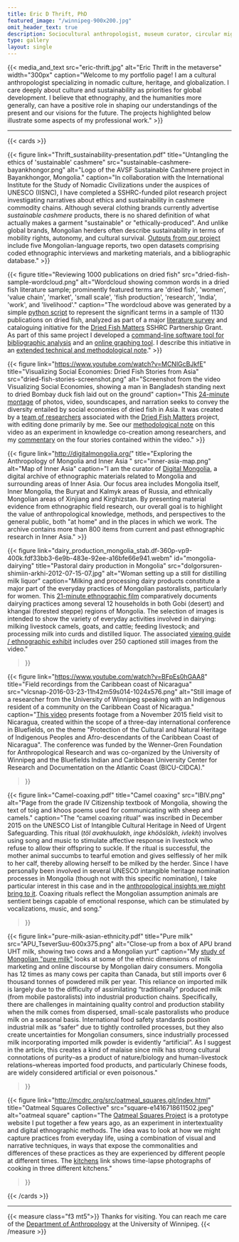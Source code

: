 ```yaml
---
title: Eric D Thrift, PhD
featured_image: "/winnipeg-900x200.jpg"
omit_header_text: true
description: Sociocultural anthropologist, museum curator, circular migrant (Ulaanbaatar / Winnipeg).
type: gallery
layout: single
---
```



{{< media_and_text
        src="eric-thrift.jpg"
        alt="Eric Thrift in the metaverse"
        width="300px"
        caption="Welcome to my portfolio page! I am a cultural anthropologist specializing in nomadic culture, heritage, and globalization. I care deeply about culture and sustainability as priorities for global development. I believe that ethnography, and the humanities more generally, can have a positive role in shaping our understandings of the present and our visions for the future. The projects highlighted below illustrate some aspects of my professional work."
        >}}

<!-- Screenshot from the NAADAM Cashmere website, featuring images of models wearing cashmere sweaters with the text 'Ethical. Sustainable. 100% Cashmere.' -->

---

{{< cards >}}

{{< figure
    link="Thrift_sustainability-presentation.pdf"
    title="Untangling the ethics of 'sustainable' cashmere"
    src="sustainable-cashmere-bayankhongor.png"
    alt="Logo of the AVSF Sustainable Cashmere project in Bayankhongor, Mongolia."
    caption="In collaboration with the International Institute for the Study of Nomadic Civilizations under the auspices of UNESCO (IISNC), I have completed a SSHRC-funded pilot research project investigating narratives about ethics and sustainability in cashmere commodity chains. Although several clothing brands currently advertise *sustainable cashmere* products, there is no shared definition of what actually makes a garment \"sustainable\" or \"ethically-produced\". And unlike global brands, Mongolian herders often describe sustainability in terms of mobility rights, autonomy, and cultural survival. [Outputs from our project](https://mcdrc.org/cashmere) include five Mongolian-language reports, two open datasets comprising coded ethnographic interviews and marketing materials, and a bibliographic database."
    >}}

{{< figure
    title="Reviewing 1000 publications on dried fish"
    src="dried-fish-sample-wordcloud.png"
    alt="Wordcloud showing common words in a dried fish literature sample; prominently featured terms are 'dried fish', 'women', 'value chain', 'market', 'small scale', 'fish production', 'research', 'India', 'work', and 'livelihood'."
    caption="The wordcloud above was generated by a simple [python script](https://github.com/DriedFishMatters/zotero-wordcloud) to represent the significant terms in a sample of 1130 publications on dried fish, analyzed as part of a major [literature survey](https://doi.org/10.1111/faf.12664) and cataloguing initiative for the [Dried Fish Matters](https://driedfishmatters.org) SSHRC Partnership Grant. As part of this same project I developed a [command-line software tool for bibliographic analysis](https://github.com/DriedFishMatters/zotero-meta-analysis-toolkit) and an [online graphing tool](https://github.com/DriedFishMatters/zoterotags). I describe this initiative in an [extended technical and methodological note](DFM_MEM_ebook-zotero-chapter-final-draft.pdf)."
    >}}

{{< figure
        link="https://www.youtube.com/watch?v=MCNlGcBJkfE"
        title="Visualizing Social Economies: Dried Fish Stories from Asia"
        src="dried-fish-stories-screenshot.png"
        alt="Screenshot from the video Visualizing Social Economies, showing a man in Bangladesh standing next to dried Bombay duck fish laid out on the ground"
        caption="This [24-minute montage](https://www.youtube.com/watch?v=MCNlGcBJkfE) of photos, video, soundscapes, and narration seeks to convey the diversity entailed by social economies of dried fish in Asia. It was created by a [team of researchers](https://driedfishmatters.org/pub/file-visualizing-social-economies-mp4.html) associated with the [Dried Fish Matters](https://driedfishmatters.org) project, with editing done primarily by me. See our [methodological note](E-book_NW+ET_Dried_fish_stories_Draft02_2022-02.pdf) on this video as an experiment in knowledge co-creation among researchers, and my [commentary](DFM_WRT_taste-and-smell.pdf) on the four stories contained within the video."
    >}}

{{< figure
    link="http://digitalmongolia.org/"
    title="Exploring the Anthropology of Mongolia and Inner Asia "
    src="inner-asia-map.png"
    alt="Map of Inner Asia"
    caption="I am the curator of [Digital Mongolia](http://digitalmongolia.org), a digital archive of ethnographic materials related to Mongolia and surrounding areas of Inner Asia. Our focus area includes Mongolia itself, Inner Mongolia, the Buryat and Kalmyk areas of Russia, and ethnically Mongolian areas of Xinjiang and Kirghizstan. By presenting material evidence from ethnographic field research, our overall goal is to highlight the value of anthropological knowledge, methods, and perspectives to the general public, both \"at home\" and in the places in which we work. The archive contains more than 800 items from current and past ethnographic research in Inner Asia."
    >}}

{{< figure
    link="dairy_production_mongolia_stab.df-360p-vp9-400k.fdf33bb3-6e9b-483e-92ee-a16bfe66e941.webm"
    id="mongolia-dairying"
    title="Pastoral dairy production in Mongolia"
    src="dolgorsuren-shimiin-arkhi-2012-07-15-07.jpg"
    alt="Woman setting up a still for distilling milk liquor"
    caption="Milking and processing dairy products constitute a major part of the everyday practices of Mongolian pastoralists, particularly for women. This [21-minute ethnographic film](dairy_production_mongolia_stab.df-360p-vp9-400k.fdf33bb3-6e9b-483e-92ee-a16bfe66e941.webm) comparatively documents dairying practices among several 12 households in both Gobi (desert) and khangai (forested steppe) regions of Mongolia. The selection of images is intended to show the variety of everyday activities involved in dairying: milking livestock camels, goats, and cattle; feeding livestock; and processing milk into curds and distilled liquor. The associated [viewing guide / ethnographic exhibit](exhibit-dairying.pdf) includes over 250 captioned still images from the video."

>}}

{{< figure
    link="https://www.youtube.com/watch?v=BFpEs0hGAA8"
    title="Field recordings from the Caribbean coast of Nicaragua"
    src="vlcsnap-2016-03-23-11h42m59s014-1024x576.png"
    alt="Still image of a researcher from the University of Winnipeg speaking with an Indigenous resident of a community on the Caribbean Coast of Nicaragua."
    caption="[This video](https://www.youtube.com/watch?v=BFpEs0hGAA8) presents footage from a November 2015 field visit to Nicaragua, created within the scope of a three-day international conference in Bluefields, on the theme \"Protection of the Cultural and Natural Heritage of Indigenous Peoples and Afro-descendants of the Caribbean Coast of Nicaragua\". The conference was funded by the Wenner-Gren Foundation for Anthropological Research and was co-organized by the University of Winnipeg and the Bluefields Indian and Caribbean University Center for Research and Documentation on the Atlantic Coast (BICU-CIDCA)."
>}}

{{< figure
    link="Camel-coaxing.pdf"
    title="Camel coaxing"
    src="IBIV.png"
    alt="Page from the grade IV Citizenship textbook of Mongolia, showing the text of toig and khoos poems used for communicating with sheep and camels."
    caption="The “camel coaxing ritual” was inscribed in December 2015 on the UNESCO List of Intangible Cultural Heritage in Need of Urgent Safeguarding. This ritual (_töl avakhuulakh_, _inge khööslökh_, _ivlekh_) involves using song and music to stimulate affective response in livestock who refuse to allow their offspring to suckle. If the ritual is successful, the mother animal succumbs to tearful emotion and gives selflessly of her milk to her calf, thereby allowing herself to be milked by the herder. Since I have personally been involved in several UNESCO intangible heritage nomination processes in Mongolia (though not with this specific nomination), I take particular interest in this case and in the [anthropological insights we might bring to it](Camel-coaxing.pdf). Coaxing rituals reflect the Mongolian assumption animals are sentient beings capable of emotional response, which can be stimulated by vocalizations, music, and song."
>}}


{{< figure
    link="pure-milk-asian-ethnicity.pdf"
    title="Pure milk"
    src="APU_TseverSuu-600x375.png"
    alt="Close-up from a box of APU brand UHT milk, showing two cows and a Mongolian yurt"
    caption="My [study of Mongolian \"pure milk\"](pure-milk-asian-ethnicity.pdf) looks at some of the ethnic dimensions of milk marketing and online discourse by Mongolian dairy consumers. Mongolia has 12 times as many cows per capita than Canada, but still imports over 6 thousand tonnes of powdered milk per year. This reliance on imported milk is largely due to the difficulty of assimilating “traditionally” produced milk (from mobile pastoralists) into industrial production chains. Specifically, there are challenges in maintaining quality control and production stability when the milk comes from dispersed, small-scale pastoralists who produce milk on a seasonal basis. International food safety standards position industrial milk as “safer” due to tightly controlled processes, but they also create uncertainties for Mongolian consumers, since industrially processed milk incorporating imported milk powder is evidently “artificial”. As I suggest in the article, this creates a kind of malaise since milk has strong cultural connotations of purity–as a product of nature/biology and human-livestock relations–whereas imported food products, and particularly Chinese foods, are widely considered artificial or even poisonous."
>}}

{{< figure
    link="http://mcdrc.org/src/oatmeal_squares.git/index.html"
    title="Oatmeal Squares Collective"
    src="square-e1416718611502.jpeg"
    alt="oatmeal square"
    caption="The [Oatmeal Squares Project](http://mcdrc.org/src/oatmeal_squares.git/index.html) is a prototype website I put together a few years ago, as an experiment in intertextuality and digital ethnographic methods. The idea was to look at how we might capture practices from everyday life, using a combination of visual and narrative techniques, in ways that expose the commonalities and differences of these practices as they are experienced by different people at different times. The [kitchens](http://mcdrc.org/src/oatmeal_squares.git/kitchens.html) link shows time-lapse photographs of cooking in three different kitchens."
>}}

{{< /cards >}}

---

{{< measure class="f3 mt5">}}
Thanks for visiting. You can reach me care of the [Department of Anthropology](https://www.uwinnipeg.ca/anthropology/) at the University of Winnipeg.
{{< /measure >}}
